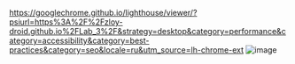 https://googlechrome.github.io/lighthouse/viewer/?psiurl=https%3A%2F%2Fzloy-droid.github.io%2FLab_3%2F&strategy=desktop&category=performance&category=accessibility&category=best-practices&category=seo&locale=ru&utm_source=lh-chrome-ext
![image](https://github.com/user-attachments/assets/3a223ff2-306d-4617-bbe6-fbd029338440)
